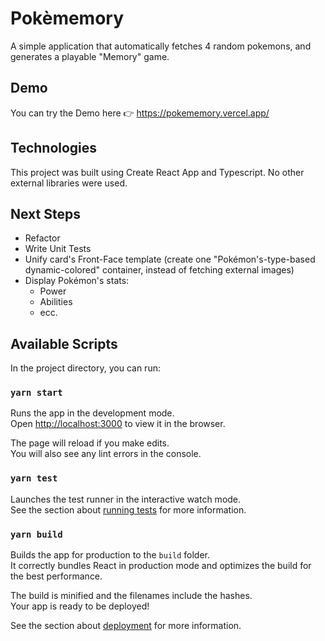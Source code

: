# Pokèmemory

A simple application that automatically fetches 4 random pokemons, and generates a playable "Memory" game.

## Demo

You can try the Demo here 👉 https://pokememory.vercel.app/

## Technologies

This project was built using Create React App and Typescript.
No other external libraries were used.

## Next Steps

- Refactor
- Write Unit Tests
- Unify card's Front-Face template (create one "Pokémon's-type-based dynamic-colored" container, instead of fetching external images)
- Display Pokémon's stats:
  - Power
  - Abilities
  - ecc.

## Available Scripts

In the project directory, you can run:

### `yarn start`

Runs the app in the development mode.\
Open [http://localhost:3000](http://localhost:3000) to view it in the browser.

The page will reload if you make edits.\
You will also see any lint errors in the console.

### `yarn test`

Launches the test runner in the interactive watch mode.\
See the section about [running tests](https://facebook.github.io/create-react-app/docs/running-tests) for more information.

### `yarn build`

Builds the app for production to the `build` folder.\
It correctly bundles React in production mode and optimizes the build for the best performance.

The build is minified and the filenames include the hashes.\
Your app is ready to be deployed!

See the section about [deployment](https://facebook.github.io/create-react-app/docs/deployment) for more information.
